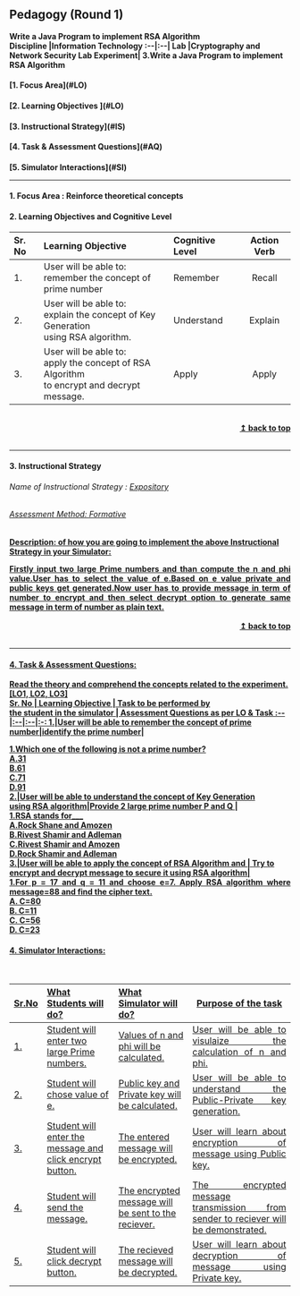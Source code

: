 ## Pedagogy (Round 1)
<b> Write a Java Program to implement RSA Algorithm <a name="top"></a> <br>
<b>Discipline |<b>Information Technology
:--|:--|
<b> Lab |<b>Cryptography and Network Security Lab
<b> Experiment| <b>3.Write a Java Program to implement RSA Algorithm

<h4> [1. Focus Area](#LO)
<h4> [2. Learning Objectives ](#LO)
<h4> [3. Instructional Strategy](#IS)
<h4> [4. Task & Assessment Questions](#AQ)
<h4> [5. Simulator Interactions](#SI)
<hr>

<a name="LO"></a>
#### 1. Focus Area : Reinforce theoretical concepts

#### 2. Learning Objectives and Cognitive Level


Sr. No |	Learning Objective	| Cognitive Level | Action Verb
:--|:--|:--|:-:
1.| User will be able to: <br>remember the concept of prime number|Remember|Recall
2.| User will be able to: <br>explain the concept of Key Generation <br> using RSA algorithm.|Understand|Explain
3.| User will be able to: <br>apply the concept of RSA Algorithm <br> to encrypt and decrypt message.|Apply|Apply

<br/>
<div align="right">
    <b><a href="#top">↥ back to top</a></b>
</div>
<br/>
<hr>

<a name="IS"></a>
#### 3. Instructional Strategy
###### Name of Instructional Strategy  :    <u> Expository
###### Assessment Method: Formative 

<u> <b>Description: </b> of how you are going to implement the above Instructional Strategy in your Simulator: </u>
<br>
 <div align="justify">Firstly input two large Prime numbers and than compute the n and phi value.User has to select the value of e.Based on e value private and public keys get generated.Now user has to provide message in term of number to encrypt and then select decrypt option to generate same message in term of number as plain text.</div>

<br/>
<div align="right">
    <b><a href="#top">↥ back to top</a></b>
</div>
<br/>
<hr>

<a name="AQ"></a>
#### 4. Task & Assessment Questions:

Read the theory and comprehend the concepts related to the experiment. [LO1, LO2, LO3]
<br>
Sr. No |	Learning Objective	| Task to be performed by <br> the student  in the simulator | Assessment Questions as per LO & Task
:--|:--|:--|:-:
1.|User will be able to remember the concept of prime number|identify the prime number|<div align="justify">1.Which one of the following is not a prime number?<br></div>A.31<br>B.61<br>C.71<br><b>D.91</b><br>
2.|User will be able to understand the concept of Key Generation <br> using RSA algorithm|Provide 2 large prime number P and Q |<div align="justify">1.RSA stands for___<br></div>A.Rock Shane and Amozen<br><b>B.Rivest Shamir and Adleman</b><br>C.Rivest Shamir and Amozen<br>D.Rock Shamir and Adleman<br>
3.|User will be able to apply the concept of RSA Algorithm and | Try to encrypt and decrypt message to secure it using RSA algorithm|<div align="justify">1.For p = 17 and q = 11 and choose e=7. Apply RSA algorithm where message=88 and find the cipher text. <br></div> <div align="centre">A. C=80 <br> <b>B. C=11</b> <br> C. C=56 <br> <b> D. C=23 <br></div>

<a name="SI"></a>

#### 4. Simulator Interactions:
<br>

Sr.No | What Students will do? |	What Simulator will do?	| Purpose of the task
:--|:--|:--|:--:
1.| Student will enter two large Prime numbers. | Values of n and phi will be calculated. |<div align="justify">User will be able to visulaize the calculation of n and phi.</div>
2.| Student will chose value of e. | Public key and Private key will be calculated.  |<div align="justify">User will be able to understand the Public-Private key generation.</div>
3.| Student will enter the message and click encrypt button. | The entered message will be encrypted. |<div align="justify">User will learn about encryption of message using Public key.</div>
4.| Student will send the message. | The encrypted message will be sent to the reciever.  |<div align="justify">The encrypted message transmission from sender to reciever will be demonstrated.</div>
5.| Student will click decrypt button. | The recieved message will be decrypted.  |<div align="justify">User will learn about decryption of message using Private key.</div>
